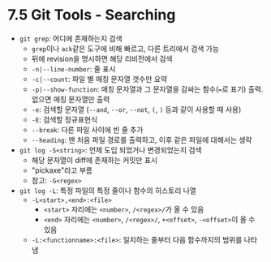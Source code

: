 # 7.5 Git Tools - Searching

- `git grep`: 어디에 존재하는지 검색
  - `grep`이나 `ack`같은 도구에 비해 빠르고, 다른 트리에서 검색 가능
  - 뒤에 revision을 명시하면 해당 리비전에서 검색
  - `-n|--line-number`: 줄 표시
  - `-c|--count`: 파일 별 매칭 문자열 갯수만 요약
  - `-p|--show-function`: 매칭 문자열과 그 문자열을 감싸는 함수(`=`로 표기) 출력. 없으면 매칭 문자열만 출력
  - `-e`: 검색할 문자열 (`--and`, `--or`, `--not`, `(`, `)` 등과 같이 사용할 때 사용)
  - `-E`: 검색할 정규표현식
  - `--break`: 다른 파일 사이에 빈 줄 추가
  - `--heading`: 맨 처음 파일 경로를 출력하고, 이후 같은 파일에 대해서는 생략
- `git log -S<string>`: 언제 도입 되었거나 변경되었는지 검색
  - 해당 문자열이 diff에 존재하는 커밋만 표시
  - "pickaxe"라고 부름
  - 참고: `-G<regex>`
- `git log -L`: 특정 파일의 특정 줄이나 함수의 히스토리 나열
  - `-L<start>,<end>:<file>`
    - `<start>` 자리에는 `<number>`, `/<regex>/`가 올 수 있음
    - `<end>` 자리에는 `<number>`, `/<regex>/`, `+<offset>`, `-<offset>`이 올 수 있음
  - `-L:<functionname>:<file>`: 일치하는 줄부터 다음 함수까지의 범위를 나타냄
